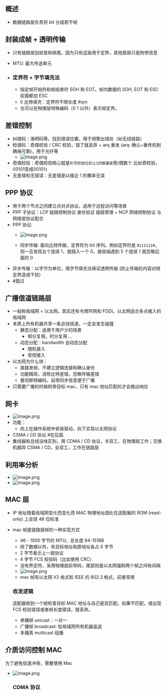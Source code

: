 ## 概述

- 数据链路层负责将 bit 分成若干帧

## 封装成帧  + 透明传输

- 只有链路层加帧首和帧尾。因为只有这层用于定界，其他首部只是附带信息
- MTU: 最大传送单元

- ### 定界符 + 字节填充法
	- 指定帧开始符和帧结束符 SOH 和 EOT。帧内数据的 SOH, EOT 和 ESC 前面都加 ESC
	- 0 比特填充：定界符不限长度 #qm
	- 也可以在物理层特殊编码（0 1 以外）表示帧定界。

## 差错控制

- 纠错码：海明码等，找到错误位置，用于频繁出错处（如无线链路）
- 检错码：奇偶校验 / CRC 校验，错了就丢弃 + arq 重发 (arq: 确认+重传机制确保可靠)，用于光纤等
	- ![image.png](https://how-to-1258460161.cos.ap-shanghai.myqcloud.com/how-to/20240923150520.webp)
- 奇偶校验：奇偶校验核心就是`补充校验位后让1的数量是`奇/偶数个 比如奇校验，00101变成00101`1`
- 无差错和无错误：无差错是以接近 1 的概率无误

## PPP 协议

- 用于两个节点之间建立点对点协议，适用于远程访问等场景
- PPP 子协议：LCP 链路控制协议 身份验证 链路管理 + NCP 网络控制协议 与网络层协议配合
- PPP 协议:
	- ![image.png](https://how-to-1258460161.cos.ap-shanghai.myqcloud.com/how-to/20240923151143.webp)

	- 同步传输: 面向比特传输，定界符为 bit 序列。例如定界符是 `01111110`，则一旦发现五个连续 1，就插入一个 0，接收端遇到 5 个连续 1 就忽略后面的 0
- 异步传输：以字节为单位，用字节填充法保证透明传输 (防止传输的内容对帧定界造成干扰)
- #跳过

## 广播信道链路层

- 一般称局域网 = 以太网。其实还有令牌环网和 FDDI。以太网适合多点接入的局域网
- 本质上所有机器共享一条总线信道，一定会发生碰撞
	- 静态分配：适用于用户少的场景
		- 频分复用，时分复用 ...
	- 动态分配：bandwidth 会动态分配
		- 随机接入
		- 受控接入 
- 以太网为什么快：
	- 直接发帧，不建立逻辑连接和确认身份
	- 功能精简，消除比特差错，忽略传输差错
	- 曼彻斯特编码，自带同步信息便于广播
- 只需要广播的时候附带目标 mac，只有 mac 地址匹配的才会做出响应

## 网卡

- ![image.png](https://how-to-1258460161.cos.ap-shanghai.myqcloud.com/how-to/20240923152804.webp)
- 功能：
	- 向上在操作系统中安装驱动，向下实现以太网协议
- CSMA / CD 协议 #在后面
- 集线器和总线没啥区别，用 CDMA / CD 协议，半双工，在物理层工作；交换机摒弃 CSMA / CD，全双工，工作在链路层

## 利用率分析

- ![image.png](https://how-to-1258460161.cos.ap-shanghai.myqcloud.com/how-to/20240923153240.webp)
- ![image.png](https://how-to-1258460161.cos.ap-shanghai.myqcloud.com/how-to/20240923153249.webp)

## MAC 层

- IP 地址随着局域网变化而变化而 MAC 物理地址固化在适配器的 ROM (read-only) 上全球 48 位标准
- mac 帧是链路层帧的一种实现方式
	- 46 - 1500 字节的 MTU，总长度 64-1518B
	- 除了数据以外，有目标地址和原地址各占 6 字节
	- 2 字节表示上一层协议
	- 4 字节 FCS 校验码（比如使用 CRC）
	- 没有界定符，采用物理层前导码，尾部则是以太网强制两个帧之间有间隔
    - ![image.png](https://how-to-1258460161.cos.ap-shanghai.myqcloud.com/how-to/20240929112251.webp)
    - mac 帧有以太网 V2 格式和 IEEE 的 802.3 格式，前者常用
    

    ### 收发逻辑
    适配器收到一个帧检查目标 MAC 地址与自己是否匹配。如果不匹配，或出现 FCS 校验错误或者帧长度错误，就丢弃。
    - 单播帧 unicast：一对一
    - 广播帧 broadcast: 给局域网所有机器返送
    - 多播真 multicast 组播

## 介质访问控制 MAC

为了避免信道冲突，需要使用 Mac
- ![image.png](https://how-to-1258460161.cos.ap-shanghai.myqcloud.com/how-to/20240929112901.webp)

    ### CDMA 协议

    
